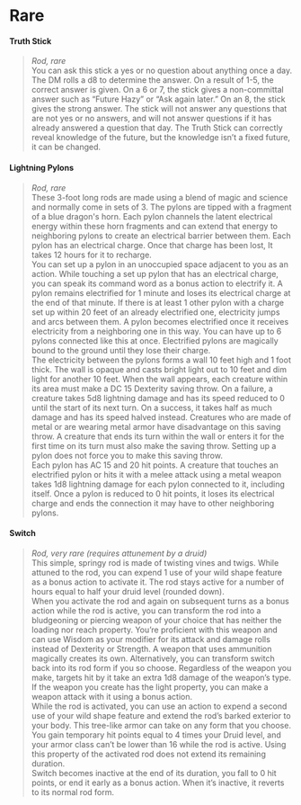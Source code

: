 # Rare

#### Truth Stick
> *Rod, rare*  
> You can ask this stick a yes or no question about anything once a day.  The DM rolls a d8 to determine the answer.  On a result of 1-5, the correct answer is given.  On a 6 or 7, the stick gives a non-committal answer such as “Future Hazy” or “Ask again later.”  On an 8, the stick gives the strong answer.  The stick will not answer any questions that are not yes or no answers, and will not answer questions if it has already answered a question that day.  The Truth Stick can correctly reveal knowledge of the future, but the knowledge isn’t a fixed future, it can be changed.

#### Lightning Pylons
> *Rod, rare*  
> These 3-foot long rods are made using a blend of magic and science and normally come in sets of 3. The pylons are tipped with a fragment of a blue dragon's horn. Each pylon channels the latent electrical energy within these horn fragments and can extend that energy to neighboring pylons to create an electrical barrier between them. Each pylon has an electrical charge. Once that charge has been lost, It takes 12 hours for it to recharge.  
> You can set up a pylon in an unoccupied space adjacent to you as an action. While touching a set up pylon that has an electrical charge, you can speak its command word as a bonus action to electrify it. A pylon remains electrified for 1 minute and loses its electrical charge at the end of that minute. If there is at least 1 other pylon with a charge set up within 20 feet of an already electrified one, electricity jumps and arcs between them. A pylon becomes electrified once it receives electricity from a neighboring one in this way. You can have up to 6 pylons connected like this at once. Electrified pylons are magically bound to the ground until they lose their charge.  
> The electricity between the pylons forms a wall 10 feet high and 1 foot thick. The wall is opaque and casts bright light out to 10 feet and dim light for another 10 feet. When the wall appears, each creature within its area must make a DC 15 Dexterity saving throw. On a failure, a creature takes 5d8 lightning damage and has its speed reduced to 0 until the start of its next turn. On a success, it takes half as much damage and has its speed halved instead. Creatures who are made of metal or are wearing metal armor have disadvantage on this saving throw. A creature that ends its turn within the wall or enters it for the first time on its turn must also make the saving throw. Setting up a pylon does not force you to make this saving throw.  
> Each pylon has AC 15 and 20 hit points. A creature that touches an electrified pylon or hits it with a melee attack using a metal weapon takes 1d8 lightning damage for each pylon connected to it, including itself. Once a pylon is reduced to 0 hit points, it loses its electrical charge and ends the connection it may have to other neighboring pylons.

#### Switch
> *Rod, very rare (requires attunement by a druid)*  
> This simple, springy rod is made of twisting vines and twigs. While attuned to the rod, you can expend 1 use of your wild shape feature as a bonus action to activate it. The rod stays active for a number of hours equal to half your druid level (rounded down).  
> When you activate the rod and again on subsequent turns as a bonus action while the rod is active, you can transform the rod into a bludgeoning or piercing weapon of your choice that has neither the loading nor reach property. You’re proficient with this weapon and can use Wisdom as your modifier for its attack and damage rolls instead of Dexterity or Strength. A weapon that uses ammunition magically creates its own. Alternatively, you can transform switch back into its rod form if you so choose. Regardless of the weapon you make, targets hit by it take an extra 1d8 damage of the weapon’s type. If the weapon you create has the light property, you can make a weapon attack with it using a bonus action.  
> While the rod is activated, you can use an action to expend a second use of your wild shape feature and extend the rod’s barked exterior to your body. This tree-like armor can take on any form that you choose. You gain temporary hit points equal to 4 times your Druid level, and your armor class can’t be lower than 16 while the rod is active. Using this property of the activated rod does not extend its remaining duration.  
> Switch becomes inactive at the end of its duration, you fall to 0 hit points, or end it early as a bonus action. When it’s inactive, it reverts to its normal rod form.